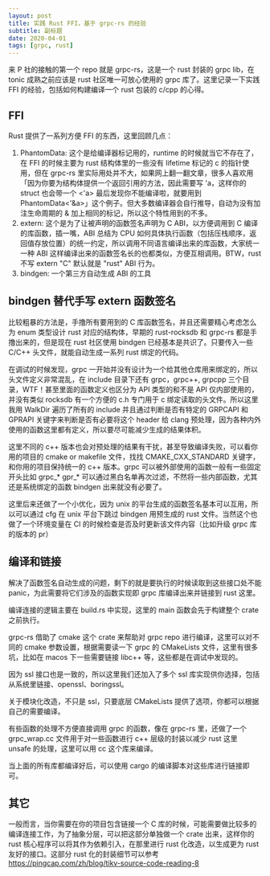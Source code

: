 ```yaml
---
layout: post
title: 实践 Rust FFI，基于 grpc-rs 的经验
subtitle: 副标题
date: 2020-04-01
tags: [grpc, rust]
---
```


来 P 社的接触的第一个 repo 就是 grpc-rs，这是一个 rust 封装的 grpc lib，在 tonic 成熟之前应该是 rust 社区唯一可放心使用的 grpc 库了。这里记录一下实践 FFI 的经验，包括如何构建编译一个 rust 包装的 c/cpp 的心得。

## FFI

Rust 提供了一系列方便 FFI 的东西，这里回顾几点：
1. PhantomData: 这个是给编译器标记用的，runtime 的时候就当它不存在了，在 FFI 的时候主要为 rust 结构体里的一些没有 lifetime 标记的 c 的指针使用，但在 grpc-rs 里实际用处并不大，如果网上翻一翻文章，很多人喜欢用「因为你要为结构体提供一个返回引用的方法，因此需要写 'a，这样你的 struct 也会带一个 <'a> 最后发现你不能编译啦，就要用到 PhantomData<'&a>」这个例子。但大多数编译器会自行推导，自动为没有加注生命周期的 & 加上相同的标记，所以这个特性用到的不多。
2. extern: 这个是为了让被声明的函数签名声明为 C ABI，以方便调用到 C 编译的库函数，插一嘴，ABI 总结为 CPU 如何具体执行函数（包括压栈顺序，返回值存放位置）的统一约定，所以调用不同语言编译出来的库函数，大家统一一种 ABI 这样编译出来的函数签名长的也都类似，方便互相调用。BTW，rust 不写 extern "C" 默认就是 "rust" ABI 行为。
3. bindgen: 一个第三方自动生成 ABI 的工具

## bindgen 替代手写 extern 函数签名

比较粗暴的方法是，手撸所有要用到的 C 库函数签名，并且还需要精心考虑怎么为 enum 类型设计 rust 对应的结构体，早期的 rust-rocksdb 和 grpc-rs 都是手撸出来的，但是现在 rust 社区使用 bindgen 已经基本是共识了。只要传入一些 C/C++ 头文件，就能自动生成一系列 rust 绑定的代码。

在调试的时候发现，grpc 一开始并没有设计为一个给其他仓库用来绑定的，所以头文件定义非常混乱，在 include 目录下还有 grpc，grpc++, grpcpp 三个目录，WTF！甚至里面的函数定义也区分为 API 类型的和不是 API 仅内部使用的，并没有类似 rocksdb 有一个方便的 c.h 专门用于 c 绑定读取的头文件。所以这里我用 WalkDir 遍历了所有的 include 并且通过判断是否有特定的 GRPCAPI 和 GPRAPI 关键字来判断是否有必要将这个 header 给 clang 预处理，因为各种内外使用的函数这里都有定义，所以要尽可能减少生成的结果体积。

这里不同的 c++ 版本也会对预处理的结果有干扰，甚至导致编译失败，可以看你用的项目的 cmake or makefile 文件，找找 CMAKE_CXX_STANDARD 关键字，和你用的项目保持统一的 c++ 版本。grpc 可以被外部使用的函数一般有一些固定开头比如 grpc_* gpr_* 可以通过黑白名单再次过滤，不然将一些内部函数，尤其还是系统绑定的函数 bindgen 出来就没有必要了。

这里后来还做了一个小优化，因为 unix 的平台生成的函数签名基本可以互用，所以可以通过 cfg 在 unix 平台下跳过 bindgen 用预生成的 rust 文件。当然这个也做了一个环境变量在 CI 的时候检查是否及时更新该文件内容（比如升级 grpc 库的版本的 pr）

## 编译和链接

解决了函数签名自动生成的问题，剩下的就是要执行的时候读取到这些接口处不能 panic，为此需要将它们涉及的函数实现即 grpc 库编译出来并链接到 rust 这里。

编译连接的逻辑主要在 build.rs 中实现，这里的 main 函数会先于构建整个 crate 之前执行。

grpc-rs 借助了 cmake 这个 crate 来帮助对 grpc repo 进行编译，这里可以对不同的 cmake 参数设置，根据需要读一下 grpc 的 CMakeLists 文件，这里有很多坑，比如在 macos 下一些需要链接 libc++ 等，这些都是在调试中发现的。

因为 ssl 接口也是一致的，所以这里我们还加入了多个 ssl 库实现供你选择，包括从系统里链接、openssl、boringssl。

关于模块化改造，不只是 ssl，只要底层 CMakeLists 提供了选项，你都可以根据自己的需要编译。

有些函数的处理不方便直接调用 grpc 的函数，像在 grpc-rs 里，还做了一个 grpc_wrap.cc 文件用于对一些函数进行 c++ 层级的封装以减少 rust 这里 unsafe 的处理，这里可以用 cc 这个库来编译。

当上面的所有库都编译好后，可以使用 cargo 的编译脚本对这些库进行链接即可。

## 其它

一般而言，当你需要在你的项目包含链接一个 C 库的时候，可能需要做比较多的编译连接工作，为了抽象分层，可以把这部分单独做一个 crate 出来，这样你的 rust 核心程序可以将其作为依赖引入，在那里进行 rust 化改造，以生成更为 rust 友好的接口。这部分 rust 化的封装细节可以参考 https://pingcap.com/zh/blog/tikv-source-code-reading-8 